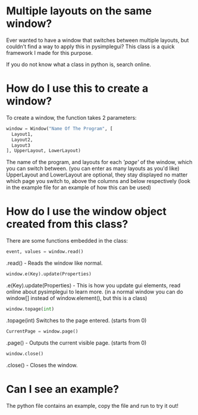 # Multiple layouts on the same window?
Ever wanted to have a window that switches between multiple layouts, but couldn't find a way to apply this in pysimplegui? This class is a quick framework I made for this purpose.

If you do not know what a class in python is, search online.

# How do I use this to create a window?
To create a window, the function takes 2 parameters:

```python
window = Window("Name Of The Program", [
  Layout1, 
  Layout2,
  Layout3
], UpperLayout, LowerLayout)
```

The name of the program, and layouts for each *'page'* of the window, which you can switch between. (you can enter as many layouts as you'd like)
UpperLayout and LowerLayout are optional, they stay displayed no matter which page you switch to, above the columns and below respectively (look in the example file for an example of how this can be used)

# How do I use the window object created from this class?
There are some functions embedded in the class:

```python
event, values = window.read()
```
.read() - Reads the window like normal.

```python
window.e(Key).update(Properties)
```
.e(Key).update(Properties) - This is how you update gui elements, read online about pysimplegui to learn more. (in a normal window you can do window[] instead of window.element(), but this is a class)

```python
window.topage(int)
```
.topage(int) Switches to the page entered. (starts from 0)

```python
CurrentPage = window.page()
```
.page() - Outputs the current visible page. (starts from 0)

```python
window.close()
```
.close() - Closes the window.

# Can I see an example?
The python file contains an example, copy the file and run to try it out!
